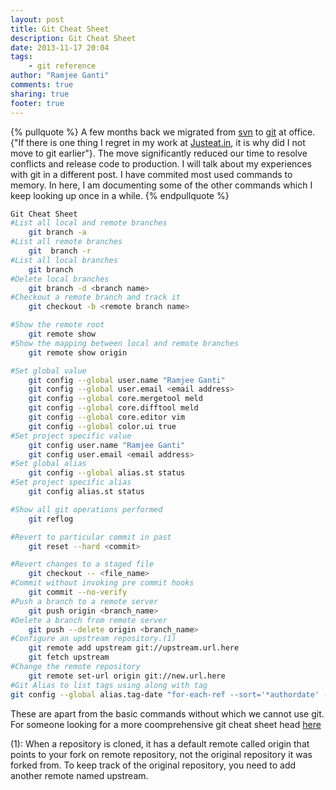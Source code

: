 ```yaml
---
layout: post
title: Git Cheat Sheet
description: Git Cheat Sheet
date: 2013-11-17 20:04
tags: 
	- git reference
author: "Ramjee Ganti"
comments: true
sharing: true
footer: true
---
```

{% pullquote %}
A few months back we migrated from [svn](http://svnbook.red-bean.com/) to [git](http://git-scm.com/book) at office. {"If there is one thing I regret in my work at [Justeat.in](http://justeat.in), it is why did I not move to git earlier"}. The move significantly reduced our time to resolve conflicts and release code to production. I will talk about my experiences with git in a different post. I have commited most used commands to memory. In here, I am documenting some of the other commands which I keep looking up once in a while.
{% endpullquote %}
<!-- more -->
``` bash 
Git Cheat Sheet
#List all local and remote branches
	git branch -a
#List all remote branches
	git  branch -r
#List all local branches
	git branch
#Delete local branches
	git branch -d <branch name>
#Checkout a remote branch and track it
	git checkout -b <remote branch name>

#Show the remote root
	git remote show
#Show the mapping between local and remote branches
	git remote show origin

#Set global value
	git config --global user.name "Ramjee Ganti"
	git config --global user.email <email address>
	git config --global core.mergetool meld
	git config --global core.difftool meld
	git config --global core.editor vim
	git config --global color.ui true
#Set project specific value
	git config user.name "Ramjee Ganti"
	git config user.email <email address>
#Set global alias
	git config --global alias.st status
#Set project specific alias
	git config alias.st status

#Show all git operations performed
	git reflog

#Revert to particular commit in past
	git reset --hard <commit>

#Revert changes to a staged file
	git checkout -- <file_name>
#Commit without invoking pre commit hooks
	git commit --no-verify
#Push a branch to a remote server
	git push origin <branch_name>
#Delete a branch from remote server
	git push --delete origin <branch_name>
#Configure an upstream repository.(1)
	git remote add upstream git://upstream.url.here
	git fetch upstream
#Change the remote repository
	git remote set-url origin git://new.url.here
#Git Alias to list tags using along with tag
git config --global alias.tag-date "for-each-ref --sort='*authordate' --format='%(taggerdate) %(tag)' refs/tag"
```
These are apart from the basic commands without which we cannot use git. For someone looking for a more coomprehensive git cheat sheet head [here](http://www.git-tower.com/blog/git-cheat-sheet-detail/)

(1): When a repository is cloned, it has a default remote called origin that points to your fork on remote repository, not the original repository it was forked from. To keep track of the original repository, you need to add another remote named upstream.
